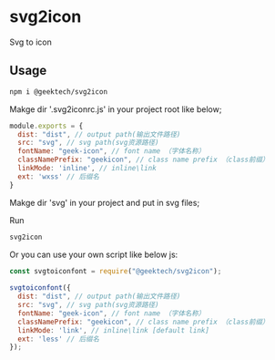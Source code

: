 # svg2icon
Svg to icon

## Usage

```bash
npm i @geektech/svg2icon
```

Makge dir '.svg2iconrc.js' in your project root like below;

```js
module.exports = {
  dist: "dist", // output path(输出文件路径)
  src: "svg", // svg path(svg资源路径)
  fontName: "geek-icon", // font name （字体名称）
  classNamePrefix: "geekicon", // class name prefix （class前缀）
  linkMode: 'inline', // inline\link
  ext: 'wxss' // 后缀名
}
```

Makge dir 'svg' in your project and put in svg files;

Run

```bash
svg2icon
```

Or you can use your own script like below js:

```js
const svgtoiconfont = require("@geektech/svg2icon");
 
svgtoiconfont({
  dist: "dist", // output path(输出文件路径)
  src: "svg", // svg path(svg资源路径)
  fontName: "geek-icon", // font name （字体名称）
  classNamePrefix: "geekicon", // class name prefix （class前缀）
  linkMode: 'link', // inline\link [default link]
  ext: 'less' // 后缀名
});
```
